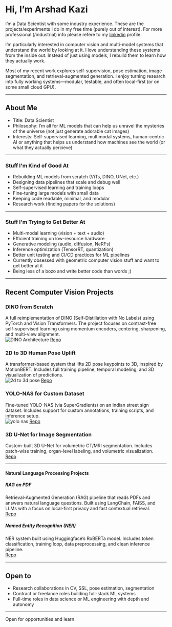 # Hi, I’m Arshad Kazi

I’m a Data Scientist with some industry experience. These are the projects/experiments I do in my free time (purely out of interest). For more professional (/industrial) info please refere to my [linkedin](https://www.linkedin.com/in/arshad221b/) profile. 

I’m particularly interested in computer vision and multi-model systems that understand the world by looking at it. I love understanding these systems from the inside out. Instead of just using models, I rebuild them to learn how they actually work. 

Most of my recent work explores self-supervision, pose estimation, image segmentation, and retrieval-augmented generation. I enjoy turning research into fully working systems—modular, testable, and often local-first (or on some small cloud GPU).




---

## About Me

- Title: Data Scientist  
- Philosophy: I’m all for ML models that can help us unravel the mysteries of the universe (not just generate adorable cat images)
- Interests: Self-supervised learning, multimodal systems, human-centric AI or anything that helps us understand how machines see the world (or what they actually percieve)

---

### Stuff I'm Kind of Good At

- Rebuilding ML models from scratch (ViTs, DINO, UNet, etc.)  
- Designing data pipelines that scale and debug well  
- Self-supervised learning and training loops  
- Fine-tuning large models with small data  
- Keeping code readable, minimal, and modular
- Research work (finding papers for the solutions)

---

### Stuff I'm Trying to Get Better At

- Multi-modal learning (vision + text + audio)  
- Efficient training on low-resource hardware  
- Generative modeling (audio, diffusion, NeRFs)  
- Inference optimization (TensorRT, quantization)  
- Better unit testing and CI/CD practices for ML pipelines
- Currently obsessed with geometric computer vision stuff and want to get better at it
- Being less of a bozo and write better code than words ;)

---

## Recent Computer Vision Projects

### DINO from Scratch  
A full reimplementation of DINO (Self-Distillation with No Labels) using PyTorch and Vision Transformers. The project focuses on contrast-free self-supervised learning using momentum encoders, centering, sharpening, and multi-view alignment.  
![DINO Architecture](https://github.com/Arshad221b/DINO_from_scratch/blob/main/screenshots/attention_maps.png)
[Repo](https://github.com/Arshad221b/DINO_from_scratch)

### 2D to 3D Human Pose Uplift  
A transformer-based system that lifts 2D pose keypoints to 3D, inspired by MotionBERT. Includes full training pipeline, temporal modeling, and 3D visualization of predictions.  
![2d to 3d pose](https://github.com/Arshad221b/2d_to_3d_pose_uplift/blob/main/screenshot/Screenshot%202025-01-25%20at%203.18.19%E2%80%AFPM.png)
[Repo](https://github.com/Arshad221b/2d_to_3d_human_pose_uplift)

### YOLO-NAS for Custom Dataset  
Fine-tuned YOLO-NAS (via SuperGradients) on an Indian street sign dataset. Includes support for custom annotations, training scripts, and inference setup.  
![yolo nas](https://github.com/Arshad221b/YOLO-NAS-for-custom-data/blob/main/demo/ezgif.com-video-to-gif.gif)
[Repo](https://github.com/Arshad221b/YOLO-NAS-for-custom-data)

### 3D U-Net for Image Segmentation  
Custom-built 3D U-Net for volumetric CT/MRI segmentation. Includes patch-wise training, organ-level labeling, and volumetric visualization.  
[Repo](https://github.com/Arshad221b/3D-UNet-Image-Segmentation)

---

#### Natural Language Processing Projects

##### RAG on PDF  
Retrieval-Augmented Generation (RAG) pipeline that reads PDFs and answers natural language questions. Built using LangChain, FAISS, and LLMs with a focus on local-first privacy and fast contextual retrieval.  
[Repo](https://github.com/Arshad221b/RAG-on-PDF)

##### Named Entity Recognition (NER)  
NER system built using Huggingface’s RoBERTa model. Includes token classification, training loop, data preprocessing, and clean inference pipeline.  
[Repo](https://github.com/Arshad221b/Named-Entity-Recognition)

---

## Open to

- Research collaborations in CV, SSL, pose estimation, segmentation  
- Contract or freelance roles building full-stack ML systems  
- Full-time roles in data science or ML engineering with depth and autonomy

---

Open for opportunities and learn.
